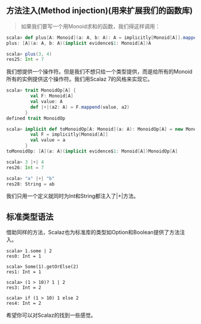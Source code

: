 ## 方法注入(Method injection)(用来扩展我们的函数库)
> 如果我们要写一个用Monoid求和的函数，我们得这样调用：

```Scala
scala> def plus[A: Monoid](a: A, b: A): A = implicitly[Monoid[A]].mappend(a, b)
plus: [A](a: A, b: A)(implicit evidence$1: Monoid[A])A

scala> plus(3, 4)
res25: Int = 7
```
我们想提供一个操作符。但是我们不想只给一个类型提供，而是给所有的Monoid所有的实例提供这个操作符。我们用Scalaz 7的风格来实现它。

```Scala
scala> trait MonoidOp[A] {
         val F: Monoid[A]
         val value: A
         def |+|(a2: A) = F.mappend(value, a2)
       }
defined trait MonoidOp

scala> implicit def toMonoidOp[A: Monoid](a: A): MonoidOp[A] = new MonoidOp[A] {
         val F = implicitly[Monoid[A]]
         val value = a
       }
toMonoidOp: [A](a: A)(implicit evidence$1: Monoid[A])MonoidOp[A]

scala> 3 |+| 4
res26: Int = 7

scala> "a" |+| "b"
res28: String = ab
```
我们只用一个定义就同时为Int和String都注入了|+|方法。
## 标准类型语法
借助同样的方法，Scalaz也为标准库的类型如Option和Boolean提供了方法注入。

```Scalaz
scala> 1.some | 2
res0: Int = 1

scala> Some(1).getOrElse(2)
res1: Int = 1

scala> (1 > 10)? 1 | 2
res3: Int = 2

scala> if (1 > 10) 1 else 2
res4: Int = 2
```
希望你可以对Scalaz的找到一些感觉。
